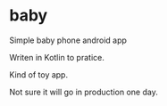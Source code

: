 # baby
Simple baby phone android app

Writen in Kotlin to pratice.

Kind of toy app.

Not sure it will go in production one day.

